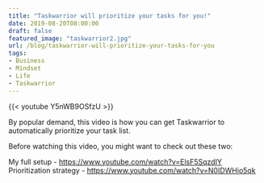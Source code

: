 ```yaml
---
title: "Taskwarrior will prioritize your tasks for you!"
date: 2019-08-20T08:00:00
draft: false
featured_image: "taskwarrior2.jpg" 
url: /blog/taskwarrior-will-prioritize-your-tasks-for-you
tags:
- Business
- Mindset
- Life
- Taskwarrior
---
```


{{< youtube Y5nWB9OSfzU >}} 

By popular demand, this video is how you can get Taskwarrior to automatically prioritize your task list.

Before watching this video, you might want to check out these two:

My full setup - https://www.youtube.com/watch?v=ElsF5SqzdIY
Prioritization strategy - https://www.youtube.com/watch?v=N0IDWHio5qk